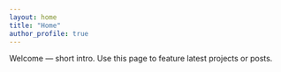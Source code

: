```yaml
---
layout: home
title: "Home"
author_profile: true
---
```

Welcome — short intro. Use this page to feature latest projects or posts.
